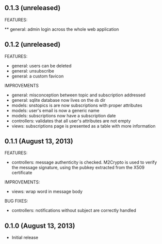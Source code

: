 ## 0.1.3 (unreleased)

FEATURES:

** general: admin login across the whole web application


## 0.1.2 (unreleased)

FEATURES:

* general: users can be deleted
* general: unsubscribe
* general: a custom favicon

IMPROVEMENTS

* general: misconception between topic and subscription addressed
* general: sqlite database now lives on the `db` dir
* models: snstopics is are now subscriptions with proper attributes
* models: user's email is now a generic name
* models: subscriptions now have a subscription date
* controllers: validates that all user's attributes are not empty
* views: subscriptions page is presented as a table with more information


## 0.1.1 (August 13, 2013)

FEATURES:

* controllers: message authenticity is checked. M2Crypto is used to verify the message signature, using the pubkey extracted from the X509 certificate

IMPROVEMENTS:

* views: wrap word in message body

BUG FIXES:

* controllers: notifications without subject are correctly handled


## 0.1.0 (August 13, 2013)

* Initial release
